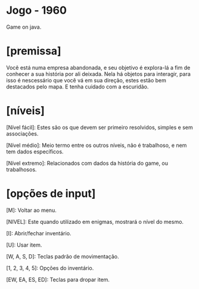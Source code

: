 # Jogo - 1960

Game on java.

# [premissa]

Você está numa empresa abandonada, e seu objetivo é explora-lá a fim de conhecer a sua história por ali deixada. Nela há objetos para interagir, para isso é nescessário que você vá em sua direção, estes estão bem destacados pelo mapa. E tenha cuidado com a escuridão.

# [níveis]

[Nível fácil]: Estes são os que devem ser primeiro resolvidos, simples e sem associações.

[Nível médio]: Meio termo entre os outros níveis, não é trabalhoso, e nem tem dados específicos.

[Nível extremo]: Relacionados com dados da história do game, ou trabalhosos.

# [opções de input]

[M]: Voltar ao menu.

[NIVEL]: Este quando utilizado em enigmas, mostrará o nível do mesmo.

[I]: Abrir/fechar inventário.

[U]: Usar item.

[W, A, S, D]: Teclas padrão de movimentação.

[1, 2, 3, 4, 5]: Opções do inventário.

[EW, EA, ES, ED]: Teclas para dropar item.
